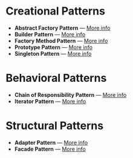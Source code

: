 # Creational Patterns

- **Abstract Factory Pattern** — [More info](docs/patterns/creational/AbstractFactoryPattern.md)
- **Builder Pattern** — [More info](docs/patterns/creational/BuilderPattern.md)
- **Factory Method Pattern** — [More info](docs/patterns/creational/FactoryMethodPattern.md)
- **Prototype Pattern** — [More info](docs/patterns/creational/PrototypePattern.md)
- **Singleton Pattern** — [More info](docs/patterns/creational/SingletonPattern.md)

# Behavioral Patterns

- **Chain of Responsibility Pattern** — [More info](docs/patterns/behavioral/ChainOfResponsibilityPattern.md)
- **Iterator Pattern** — [More info](docs/patterns/behavioral/IteratorPattern.md)

# Structural Patterns

- **Adapter Pattern** — [More info](docs/patterns/structural/AdapterPattern.md)
- **Facade Pattern** — [More info](docs/patterns/structural/FacadePattern.md)
